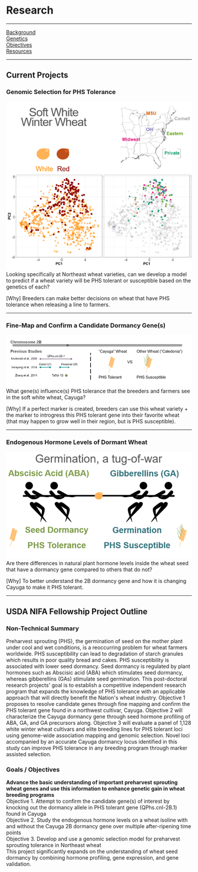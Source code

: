 # Research <a id="top"></a>   

---------

[Background](./research.html)  
[Genetics](./Genetics.html)  
[Objectives]()  
[Resources](./resources.html)  

----------

## Current Projects  
### Genomic Selection for PHS Tolerance   
![](https://github.com/shantel-martinez/Lab_Resources/blob/master/example_img/GS_PC.PNG?raw=true)   
Looking specifically at Northeast wheat varieties, can we develop a model to predict if a wheat variety will be PHS tolerant or susceptible based on the genetics of each?  

[Why] Breeders can make better decisions on wheat that have PHS tolerance when releasing a line to farmers.    

----------
### Fine-Map and Confirm a Candidate Dormancy Gene(s)    
![](https://github.com/shantel-martinez/Lab_Resources/blob/master/example_img/MappingCayuga.PNG?raw=true)  
What gene(s) influence(s) PHS tolerance that the breeders and farmers see in the soft white wheat, Cayuga?  

[Why] If a perfect marker is created, breeders can use this wheat variety + the marker to introgress this PHS tolerant gene into their favorite wheat (that may happen to grow well in their region, but is PHS susceptible).    

----------
### Endogenous Hormone Levels of Dormant Wheat  
![](https://github.com/shantel-martinez/Lab_Resources/blob/master/example_img/Hormone_TugofWar.PNG?raw=true)   
Are there differences in natural plant hormone levels inside the wheat seed that have a dormancy gene compared to others that do not?   

[Why] To better understand the 2B dormancy gene and how it is changing Cayuga to make it PHS tolerant.    

----------

## USDA NIFA Fellowship Project Outline

### Non-Technical Summary  
Preharvest sprouting (PHS), the germination of seed on the mother plant under cool and wet conditions, is a reoccurring problem for wheat farmers worldwide. PHS susceptibility can lead to degradation of starch granules which results in poor quality bread and cakes. PHS susceptibility is associated with lower seed dormancy. Seed dormancy is regulated by plant hormones such as Abscisic acid (ABA) which stimulates seed dormancy, whereas gibberellins (GAs) stimulate seed germination. This post-doctoral research projects' goal is to establish a competitive independent research program that expands the knowledge of PHS tolerance with an applicable approach that will directly benefit the Nation's wheat industry. Objective 1 proposes to resolve candidate genes through fine mapping and confirm the PHS tolerant gene found in a northwest cultivar, Cayuga. Objective 2 will characterize the Cayuga dormancy gene through seed hormone profiling of ABA, GA, and GA precursors along. Objective 3 will evaluate a panel of 1,128 white winter wheat cultivars and elite breeding lines for PHS tolerant loci using genome-wide association mapping and genomic selection. Novel loci accompanied by an accurate Cayuga dormancy locus identified in this study can improve PHS tolerance in any breeding program through marker assisted selection.  

### Goals / Objectives  
**Advance the basic understanding of important preharvest sprouting wheat genes and use this information to enhance genetic gain in wheat breeding programs**  
Objective 1. Attempt to confirm the candidate gene(s) of interest by knocking out the dormancy allele in PHS tolerant gene (QPhs.cnl-2B.1) found in Cayuga  
Objective 2. Study the endogenous hormone levels on a wheat isoline with and without the Cayuga 2B dormancy gene over multiple after-ripening time points  
Objective 3. Develop and use a genomic selection model for preharvest sprouting tolerance in Northeast wheat   
This project significantly expands on the understanding of wheat seed dormancy by combining hormone profiling, gene expression, and gene validation.   

